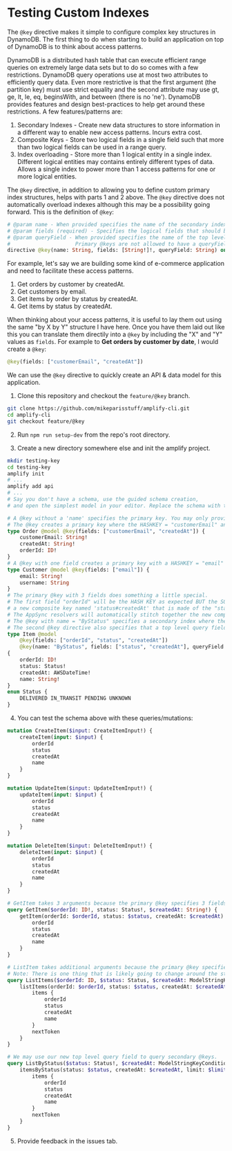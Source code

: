 # Testing Custom Indexes

The `@key` directive makes it simple to configure complex key structures in DynamoDB.
The first thing to do when starting to build an application on top of DynamoDB is to think about access patterns.

DynamoDB is a distributed hash table that can execute efficient range queries on extremely large data sets but to do so comes with a few restrictions. DynamoDB query operations use at most two attributes to efficiently query data. Even more restrictive is that the first argument (the partition key) must use strict equality and the second attribute may use gt, ge, lt, le, eq, beginsWith, and between (there is no 'ne'). DynamoDB provides features and design best-practices to help get around these restrictions. A few features/patterns are:

1. Secondary Indexes - Create new data structures to store information in a different way to enable new access patterns. Incurs extra cost.
1. Composite Keys - Store two logical fields in a single field such that more than two logical fields can be used in a range query.
2. Index overloading - Store more than 1 logical entity in a single index. Different logical entities may contains entirely different types of data. Allows a single index to power more than 1 access patterns for one or more logical entities.

The `@key` directive, in addition to allowing you to define custom primary index structures, helps with parts 1 and 2 above. The `@key` directive does not automatically overload indexes although this may be a possibility going forward. This is the definition of `@key`:

```graphql
# @param name - When provided specifies the name of the secondary index. There may be one @key without a 'name' per @model type.
# @param fields (required) - Specifies the logical fields that should be included in the index's key structure.
# @param queryField - When provided specifies the name of the top level query field that should be created to query the secondary index.
#                     Primary @keys are not allowed to have a queryField because the listX query is already being updated to work with the primary key.
directive @key(name: String, fields: [String!]!, queryField: String) on OBJECT
```

For example, let's say we are building some kind of e-commerce application and need to facilitate these access patterns.

1. Get orders by customer by createdAt.
2. Get customers by email.
3. Get items by order by status by createdAt.
4. Get items by status by createdAt.

When thinking about your access patterns, it is useful to lay them out using the same "by X by Y" structure I have here. 
Once you have them laid out like this you can translate them directily into a `@key` by including the "X" and "Y" values as `fields`.
For example to **Get orders by customer by date**, I would create a `@key`:

```graphql
@key(fields: ["customerEmail", "createdAt"])
```

We can use the `@key` directive to quickly create an API & data model for this application.

1. Clone this repository and checkout the `feature/@key` branch.

```bash
git clone https://github.com/mikeparisstuff/amplify-cli.git
cd amplify-cli
git checkout feature/@key
```

2. Run `npm run setup-dev` from the repo's root directory.

3. Create a new directory somewhere else and init the amplify project.

```bash
mkdir testing-key
cd testing-key
amplify init
# ...
amplify add api
# ...
# Say you don't have a schema, use the guided schema creation, 
# and open the simplest model in your editor. Replace the schema with the one below.
```

```graphql
# A @key without a 'name' specifies the primary key. You may only provide 1 per @model type.
# The @key creates a primary key where the HASHKEY = "customerEmail" and the SORTKEY = "createdAt".
type Order @model @key(fields: ["customerEmail", "createdAt"]) {
    customerEmail: String!
    createdAt: String!
    orderId: ID!
}
# A @key with one field creates a primary key with a HASHKEY = "email"
type Customer @model @key(fields: ["email"]) {
    email: String!
    username: String
}
# The primary @key with 3 fields does something a little special.
# The first field "orderId" will be the HASH KEY as expected BUT the SORT KEY will be
# a new composite key named 'status#createdAt' that is made of the "status" and "createdAt" fields.
# The AppSync resolvers will automatically stitch together the new composite key so the client does not need to worry about that detail.
# The @key with name = "ByStatus" specifies a secondary index where the HASH KEY = "status" (an enum) and the SORT KEY = "createdAt".
# The second @key directive also specifies that a top level query field named "itemsByStatus" should be created to query this index in AppSync.
type Item @model
    @key(fields: ["orderId", "status", "createdAt"])
    @key(name: "ByStatus", fields: ["status", "createdAt"], queryField: "itemsByStatus")
{
    orderId: ID!
    status: Status!
    createdAt: AWSDateTime!
    name: String!
}
enum Status {
    DELIVERED IN_TRANSIT PENDING UNKNOWN
}
```

4. You can test the schema above with these queries/mutations:

```graphql
mutation CreateItem($input: CreateItemInput!) {
    createItem(input: $input) {
        orderId
        status
        createdAt
        name
    }
}

mutation UpdateItem($input: UpdateItemInput!) {
    updateItem(input: $input) {
        orderId
        status
        createdAt
        name
    }
}

mutation DeleteItem($input: DeleteItemInput!) {
    deleteItem(input: $input) {
        orderId
        status
        createdAt
        name
    }
}

# GetItem takes 3 arguments because the primary @key specifies 3 fields.
query GetItem($orderId: ID!, status: Status!, $createdAt: String!) {
    getItem(orderId: $orderId, status: $status, createdAt: $createdAt) {
        orderId
        status
        createdAt
        name
    }
}

# ListItem takes additional arguments because the primary @key specifies 3 fields.
# Note: There is one thing that is likely going to change around the structure of `$createdAt: ModelStringKeyConditionInput`.
query ListItems($orderId: ID, $status: Status, $createdAt: ModelStringKeyConditionInput, $limit: Int, $nextToken: String) {
    listItems(orderId: $orderId, status: $status, createdAt: $createdAt, limit: $limit, nextToken: $nextToken) {
        items {
            orderId
            status
            createdAt
            name
        }
        nextToken
    }
}

# We may use our new top level query field to query secondary @keys.
query ListByStatus($status: Status!, $createdAt: ModelStringKeyConditionInput, $limit: Int, $nextToken: String) {
    itemsByStatus(status: $status, createdAt: $createdAt, limit: $limit, nextToken: $nextToken) {
        items {
            orderId
            status
            createdAt
            name
        }
        nextToken
    }
}
```

5. Provide feedback in the issues tab.
